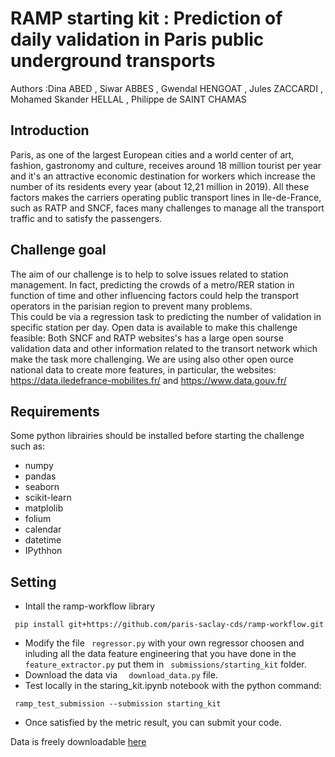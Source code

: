 # RAMP starting kit : Prediction of daily validation in Paris public underground transports
Authors :Dina ABED , Siwar ABBES , Gwendal HENGOAT , Jules ZACCARDI , Mohamed Skander HELLAL , Philippe de SAINT CHAMAS


## Introduction 

Paris, as one of the largest European cities and a world center of art, fashion, gastronomy and culture, receives  around 18 million tourist per year and it's an attractive economic destination for workers which increase the number of its residents every year (about 12,21 million in 2019). 
All these factors makes the carriers operating public transport lines in Ile-de-France, such as RATP and SNCF, faces many challenges to manage all the transport traffic and to satisfy the passengers. 

## Challenge goal
The aim of our challenge is to help to solve issues related to station management. In fact, predicting the crowds of a metro/RER station in function of time and other influencing factors could help the transport operators in the parisian region to prevent many problems.  
This could be via a regression task to predicting the number of validation in specific station per day.
Open data is available to make this challenge feasible: Both SNCF and RATP websites's has a large open sourse validation data and other information related to the transort network which make the task more challenging. We are using also other open ource national data to create more features, in particular, the websites: https://data.iledefrance-mobilites.fr/ and https://www.data.gouv.fr/

## Requirements
Some python librairies should be installed before starting the challenge such as: 
- numpy
- pandas
- seaborn
- scikit-learn
- matplolib
- folium
- calendar
- datetime
- IPythhon

## Setting
- Intall the ramp-workflow library

``` pip install git+https://github.com/paris-saclay-cds/ramp-workflow.git```
-  Modify the file ``` regressor.py```  with your own regressor choosen and inluding all the data feature engineering that you have done in the ``` feature_extractor.py ``` put them in ``` submissions/starting_kit```  folder.
- Download the data via ```  download_data.py```  file.
- Test locally in the staring_kit.ipynb notebook with the python command:

``` ramp_test_submission --submission starting_kit```
- Once satisfied by the metric result, you can submit your code. 




Data is freely downloadable <a href="https://drive.google.com/open?id=1jHVkvRu-G37tBuE6IFp-y0gi7d3hUm7E">
here  </a>

